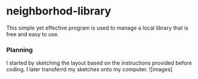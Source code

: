 # neighborhod-library
This simple yet effective program is used to manage a local library that is free and easy to use.

### Planning
I started by sketching the layout based on the instructions provided before coding. I later transferrd my sketches onto my computer.
![images]